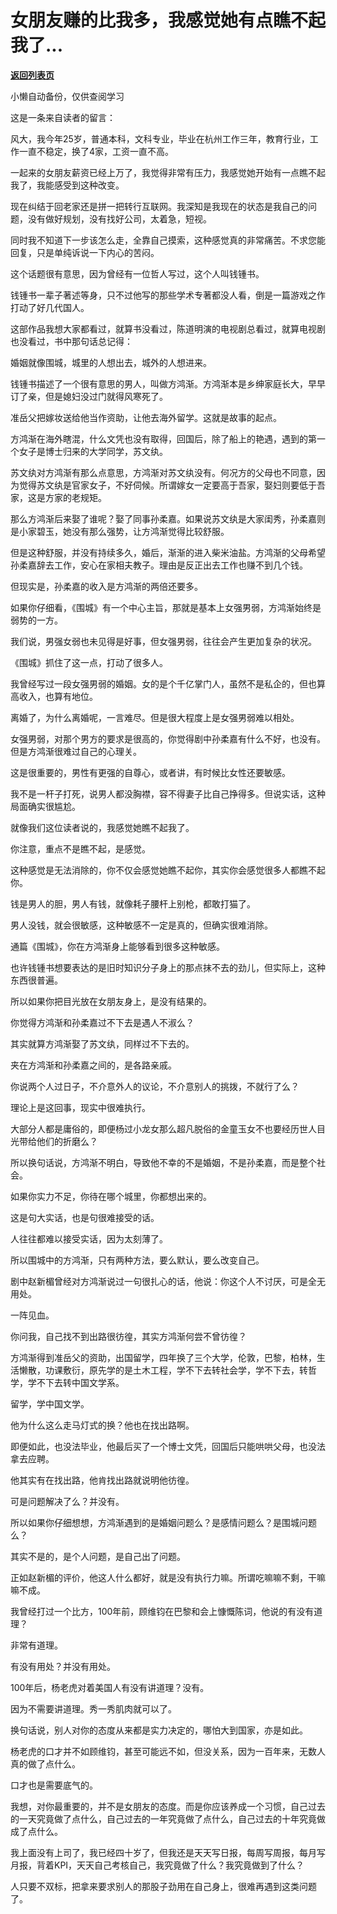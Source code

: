 # 女朋友赚的比我多，我感觉她有点瞧不起我了...

[**返回列表页**](/gzh/记忆承载3)

小懒自动备份，仅供查阅学习

这是一条来自读者的留言：  

  

风大，我今年25岁，普通本科，文科专业，毕业在杭州工作三年，教育行业，工作一直不稳定，换了4家，工资一直不高。

  

一起来的女朋友薪资已经上万了，我觉得非常有压力，我感觉她开始有一点瞧不起我了，我能感受到这种改变。

  

现在纠结于回老家还是拼一把转行互联网。我深知是我现在的状态是我自己的问题，没有做好规划，没有找好公司，太着急，短视。

  

同时我不知道下一步该怎么走，全靠自己摸索，这种感觉真的非常痛苦。不求您能回复，只是单纯诉说一下内心的苦闷。

  

这个话题很有意思，因为曾经有一位哲人写过，这个人叫钱锺书。  

  

钱锺书一辈子著述等身，只不过他写的那些学术专著都没人看，倒是一篇游戏之作打动了好几代国人。

  

这部作品我想大家都看过，就算书没看过，陈道明演的电视剧总看过，就算电视剧也没看过，书中那句话总记得：

  

婚姻就像围城，城里的人想出去，城外的人想进来。

  

钱锺书描述了一个很有意思的男人，叫做方鸿渐。方鸿渐本是乡绅家庭长大，早早订了亲，但是媳妇没过门就得风寒死了。

  

准岳父把嫁妆送给他当作资助，让他去海外留学。这就是故事的起点。

  

方鸿渐在海外瞎混，什么文凭也没有取得，回国后，除了船上的艳遇，遇到的第一个女子是博士归来的大学同学，苏文纨。

  

苏文纨对方鸿渐有那么点意思，方鸿渐对苏文纨没有。何况方的父母也不同意，因为觉得苏文纨是官家女子，不好伺候。所谓嫁女一定要高于吾家，娶妇则要低于吾家，这是方家的老规矩。

  

那么方鸿渐后来娶了谁呢？娶了同事孙柔嘉。如果说苏文纨是大家闺秀，孙柔嘉则是小家碧玉，她没有那么强势，让方鸿渐觉得比较舒服。

  

但是这种舒服，并没有持续多久，婚后，渐渐的进入柴米油盐。方鸿渐的父母希望孙柔嘉辞去工作，安心在家相夫教子。理由是反正出去工作也赚不到几个钱。

  

但现实是，孙柔嘉的收入是方鸿渐的两倍还要多。

  

如果你仔细看，《围城》有一个中心主旨，那就是基本上女强男弱，方鸿渐始终是弱势的一方。

  

我们说，男强女弱也未见得是好事，但女强男弱，往往会产生更加复杂的状况。  

  

《围城》抓住了这一点，打动了很多人。

  

我曾经写过一段女强男弱的婚姻。女的是个千亿掌门人，虽然不是私企的，但也算高收入，也算有地位。  

  

离婚了，为什么离婚呢，一言难尽。但是很大程度上是女强男弱难以相处。  

  

女强男弱，对那个男方的要求是很高的，你觉得剧中孙柔嘉有什么不好，也没有。但是方鸿渐很难过自己的心理关。

  

这是很重要的，男性有更强的自尊心，或者讲，有时候比女性还要敏感。

  

我不是一杆子打死，说男人都没胸襟，容不得妻子比自己挣得多。但说实话，这种局面确实很尴尬。

  

就像我们这位读者说的，我感觉她瞧不起我了。  

  

你注意，重点不是瞧不起，是感觉。

  

这种感觉是无法消除的，你不仅会感觉她瞧不起你，其实你会感觉很多人都瞧不起你。  

  

钱是男人的胆，男人有钱，就像耗子腰杆上别枪，都敢打猫了。

  

男人没钱，就会很敏感，这种敏感不一定是真的，但确实很难消除。  

  

通篇《围城》，你在方鸿渐身上能够看到很多这种敏感。

  

也许钱锺书想要表达的是旧时知识分子身上的那点抹不去的劲儿，但实际上，这种东西很普遍。

  

所以如果你把目光放在女朋友身上，是没有结果的。

  

你觉得方鸿渐和孙柔嘉过不下去是遇人不淑么？

  

其实就算方鸿渐娶了苏文纨，同样过不下去的。

  

夹在方鸿渐和孙柔嘉之间的，是各路亲戚。

  

你说两个人过日子，不介意外人的议论，不介意别人的挑拨，不就行了么？

  

理论上是这回事，现实中很难执行。

  

大部分人都是庸俗的，即便杨过小龙女那么超凡脱俗的金童玉女不也要经历世人目光带给他们的折磨么？

  

所以换句话说，方鸿渐不明白，导致他不幸的不是婚姻，不是孙柔嘉，而是整个社会。

  

如果你实力不足，你待在哪个城里，你都想出来的。  

  

这是句大实话，也是句很难接受的话。

  

人往往都难以接受实话，因为太刻薄了。

  

所以围城中的方鸿渐，只有两种方法，要么默认，要么改变自己。  

  

剧中赵新楣曾经对方鸿渐说过一句很扎心的话，他说：你这个人不讨厌，可是全无用处。

  

一阵见血。

  

你问我，自己找不到出路很彷徨，其实方鸿渐何尝不曾彷徨？

  

方鸿渐得到准岳父的资助，出国留学，四年换了三个大学，伦敦，巴黎，柏林，生活懒散，功课敷衍，原先学的是土木工程，学不下去转社会学，学不下去，转哲学，学不下去转中国文学系。  

  

留学，学中国文学。  

  

他为什么这么走马灯式的换？他也在找出路啊。

  

即便如此，也没法毕业，他最后买了一个博士文凭，回国后只能哄哄父母，也没法拿去应聘。  

  

他其实有在找出路，他肯找出路就说明他彷徨。

  

可是问题解决了么？并没有。

  

所以如果你仔细想想，方鸿渐遇到的是婚姻问题么？是感情问题么？是围城问题么？  

  

其实不是的，是个人问题，是自己出了问题。

  

正如赵新楣的评价，他这人什么都好，就是没有执行力嘛。所谓吃嘛嘛不剩，干嘛嘛不成。

  

我曾经打过一个比方，100年前，顾维钧在巴黎和会上慷慨陈词，他说的有没有道理？  

  

非常有道理。

  

有没有用处？并没有用处。

  

100年后，杨老虎对着美国人有没有讲道理？没有。  

  

因为不需要讲道理。秀一秀肌肉就可以了。

  

换句话说，别人对你的态度从来都是实力决定的，哪怕大到国家，亦是如此。

  

杨老虎的口才并不如顾维钧，甚至可能远不如，但没关系，因为一百年来，无数人真的做了点什么。

  

口才也是需要底气的。

  

我想，对你最重要的，并不是女朋友的态度。而是你应该养成一个习惯，自己过去的一天究竟做了点什么，自己过去的一年究竟做了点什么，自己过去的十年究竟做成了点什么。

  

我上面没有上司了，我已经四十岁了，但我还是天天写日报，每周写周报，每月写月报，背着KPI，天天自己考核自己，我究竟做了什么？我究竟做到了什么？  

  

人只要不双标，把拿来要求别人的那股子劲用在自己身上，很难再遇到这类问题了。

